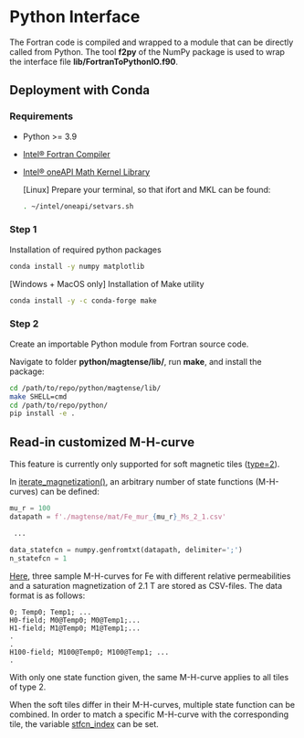 # Python Interface

The Fortran code is compiled and wrapped to a module that can be directly called from Python.
The tool **f2py** of the NumPy package is used to wrap the interface file **lib/FortranToPythonIO.f90**.

## Deployment with Conda

### Requirements
-  Python >= 3.9
- [Intel® Fortran Compiler](https://www.intel.com/content/www/us/en/developer/articles/tool/oneapi-standalone-components.html#fortran)
- [Intel® oneAPI Math Kernel Library](https://www.intel.com/content/www/us/en/developer/tools/oneapi/onemkl.html)

  [Linux] Prepare your terminal, so that ifort and MKL can be found:

    ```bash
    . ~/intel/oneapi/setvars.sh
    ```

### Step 1

Installation of required python packages

```bash
conda install -y numpy matplotlib
```

[Windows + MacOS only] Installation of Make utility

```bash
conda install -y -c conda-forge make
```


### Step 2

Create an importable Python module from Fortran source code.

Navigate to folder **python/magtense/lib/**, run **make**, and install the package:

```bash
cd /path/to/repo/python/magtense/lib/
make SHELL=cmd
cd /path/to/repo/python/
pip install -e .
```


## Read-in customized M-H-curve
This feature is currently only supported for soft magnetic tiles ([type=2](magtense/magtense.py#L49)).

In  [iterate_magnetization()](magtense/magtense.py#L611), an arbitrary number of state functions (M-H-curves) can be defined:

```python
mu_r = 100
datapath = f'./magtense/mat/Fe_mur_{mu_r}_Ms_2_1.csv'

 ...

data_statefcn = numpy.genfromtxt(datapath, delimiter=';')
n_statefcn = 1
```

[Here](magtense/mat), three sample M-H-curves for Fe with different relative permeabilities and a saturation magnetization of 2.1 T are stored as CSV-files. The data format is as follows:

```csv
0; Temp0; Temp1; ...
H0-field; M0@Temp0; M0@Temp1;...
H1-field; M1@Temp0; M1@Temp1;...
.
.
H100-field; M100@Temp0; M100@Temp1; ...
.
```

With only one state function given, the same M-H-curve applies to all tiles of type 2.

When the soft tiles differ in their M-H-curves, multiple state function can be combined. In order to match a specific M-H-curve with the corresponding tile, the variable [stfcn_index](magtense/magtense.py#L54) can be set.
